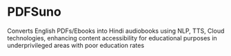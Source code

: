 # PDFSuno
Converts English PDFs/Ebooks into Hindi audiobooks using NLP, TTS, Cloud technologies, enhancing content accessibility  for educational purposes in underprivileged areas with poor education rates
